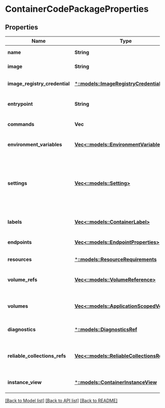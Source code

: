 # ContainerCodePackageProperties

## Properties
Name | Type | Description | Notes
------------ | ------------- | ------------- | -------------
**name** | **String** | The name of the code package. | [default to null]
**image** | **String** | The Container image to use. | [default to null]
**image_registry_credential** | [***::models::ImageRegistryCredential**](ImageRegistryCredential.md) | Image registry credential. | [optional] [default to null]
**entrypoint** | **String** | Override for the default entry point in the container. | [optional] [default to null]
**commands** | **Vec<String>** | Command array to execute within the container in exec form. | [optional] [default to null]
**environment_variables** | [**Vec<::models::EnvironmentVariable>**](EnvironmentVariable.md) | The environment variables to set in this container | [optional] [default to null]
**settings** | [**Vec<::models::Setting>**](Setting.md) | The settings to set in this container. The setting file path can be fetched from environment variable \&quot;Fabric_SettingPath\&quot;. The path for Windows container is \&quot;C:\\\\secrets\&quot;. The path for Linux container is \&quot;/var/secrets\&quot;. | [optional] [default to null]
**labels** | [**Vec<::models::ContainerLabel>**](ContainerLabel.md) | The labels to set in this container. | [optional] [default to null]
**endpoints** | [**Vec<::models::EndpointProperties>**](EndpointProperties.md) | The endpoints exposed by this container. | [optional] [default to null]
**resources** | [***::models::ResourceRequirements**](ResourceRequirements.md) | The resources required by this container. | [default to null]
**volume_refs** | [**Vec<::models::VolumeReference>**](VolumeReference.md) | Volumes to be attached to the container. The lifetime of these volumes is independent of the application&#39;s lifetime. | [optional] [default to null]
**volumes** | [**Vec<::models::ApplicationScopedVolume>**](ApplicationScopedVolume.md) | Volumes to be attached to the container. The lifetime of these volumes is scoped to the application&#39;s lifetime. | [optional] [default to null]
**diagnostics** | [***::models::DiagnosticsRef**](DiagnosticsRef.md) | Reference to sinks in DiagnosticsDescription. | [optional] [default to null]
**reliable_collections_refs** | [**Vec<::models::ReliableCollectionsRef>**](ReliableCollectionsRef.md) | A list of ReliableCollection resources used by this particular code package. Please refer to ReliableCollectionsRef for more details. | [optional] [default to null]
**instance_view** | [***::models::ContainerInstanceView**](ContainerInstanceView.md) | Runtime information of a container instance. | [optional] [default to null]

[[Back to Model list]](../README.md#documentation-for-models) [[Back to API list]](../README.md#documentation-for-api-endpoints) [[Back to README]](../README.md)


